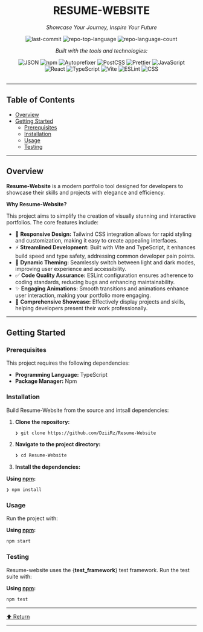 <div id="top">

<!-- HEADER STYLE: CLASSIC -->
<div align="center">


# RESUME-WEBSITE

<em>Showcase Your Journey, Inspire Your Future</em>

<!-- BADGES -->
<img src="https://img.shields.io/github/last-commit/DziiRz/Resume-Website?style=flat&logo=git&logoColor=white&color=0080ff" alt="last-commit">
<img src="https://img.shields.io/github/languages/top/DziiRz/Resume-Website?style=flat&color=0080ff" alt="repo-top-language">
<img src="https://img.shields.io/github/languages/count/DziiRz/Resume-Website?style=flat&color=0080ff" alt="repo-language-count">

<em>Built with the tools and technologies:</em>

<img src="https://img.shields.io/badge/JSON-000000.svg?style=flat&logo=JSON&logoColor=white" alt="JSON">
<img src="https://img.shields.io/badge/npm-CB3837.svg?style=flat&logo=npm&logoColor=white" alt="npm">
<img src="https://img.shields.io/badge/Autoprefixer-DD3735.svg?style=flat&logo=Autoprefixer&logoColor=white" alt="Autoprefixer">
<img src="https://img.shields.io/badge/PostCSS-DD3A0A.svg?style=flat&logo=PostCSS&logoColor=white" alt="PostCSS">
<img src="https://img.shields.io/badge/Prettier-F7B93E.svg?style=flat&logo=Prettier&logoColor=black" alt="Prettier">
<img src="https://img.shields.io/badge/JavaScript-F7DF1E.svg?style=flat&logo=JavaScript&logoColor=black" alt="JavaScript">
<br>
<img src="https://img.shields.io/badge/React-61DAFB.svg?style=flat&logo=React&logoColor=black" alt="React">
<img src="https://img.shields.io/badge/TypeScript-3178C6.svg?style=flat&logo=TypeScript&logoColor=white" alt="TypeScript">
<img src="https://img.shields.io/badge/Vite-646CFF.svg?style=flat&logo=Vite&logoColor=white" alt="Vite">
<img src="https://img.shields.io/badge/ESLint-4B32C3.svg?style=flat&logo=ESLint&logoColor=white" alt="ESLint">
<img src="https://img.shields.io/badge/CSS-663399.svg?style=flat&logo=CSS&logoColor=white" alt="CSS">

</div>
<br>

---

## Table of Contents

- [Overview](#overview)
- [Getting Started](#getting-started)
    - [Prerequisites](#prerequisites)
    - [Installation](#installation)
    - [Usage](#usage)
    - [Testing](#testing)

---

## Overview

**Resume-Website** is a modern portfolio tool designed for developers to showcase their skills and projects with elegance and efficiency. 

**Why Resume-Website?**

This project aims to simplify the creation of visually stunning and interactive portfolios. The core features include:

- 🎨 **Responsive Design:** Tailwind CSS integration allows for rapid styling and customization, making it easy to create appealing interfaces.
- ⚡ **Streamlined Development:** Built with Vite and TypeScript, it enhances build speed and type safety, addressing common developer pain points.
- 🌙 **Dynamic Theming:** Seamlessly switch between light and dark modes, improving user experience and accessibility.
- ✅ **Code Quality Assurance:** ESLint configuration ensures adherence to coding standards, reducing bugs and enhancing maintainability.
- ✨ **Engaging Animations:** Smooth transitions and animations enhance user interaction, making your portfolio more engaging.
- 📂 **Comprehensive Showcase:** Effectively display projects and skills, helping developers present their work professionally.

---

## Getting Started

### Prerequisites

This project requires the following dependencies:

- **Programming Language:** TypeScript
- **Package Manager:** Npm

### Installation

Build Resume-Website from the source and intsall dependencies:

1. **Clone the repository:**

    ```sh
    ❯ git clone https://github.com/DziiRz/Resume-Website
    ```

2. **Navigate to the project directory:**

    ```sh
    ❯ cd Resume-Website
    ```

3. **Install the dependencies:**

**Using [npm](https://www.npmjs.com/):**

```sh
❯ npm install
```

### Usage

Run the project with:

**Using [npm](https://www.npmjs.com/):**

```sh
npm start
```

### Testing

Resume-website uses the {__test_framework__} test framework. Run the test suite with:

**Using [npm](https://www.npmjs.com/):**

```sh
npm test
```

---

<div align="left"><a href="#top">⬆ Return</a></div>

---

